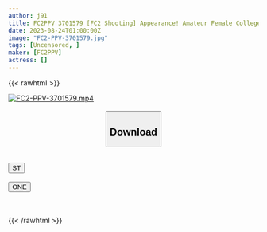 ```yaml
---
author: j91
title: FC2PPV 3701579 [FC2 Shooting] Appearance! Amateur Female College Student [Limited] Itoka-Chan, 22 Years Old, A Super Cute Female College Student Who Works Part-Time As A Drink Vendor At A Certain Baseball Stadium! ! Pies To A Radical Girl Who Has Sex In A Uniform During A Part-Time Job! ! [cen]
date: 2023-08-24T01:00:00Z
image: "FC2-PPV-3701579.jpg"
tags: [Uncensored, ]
maker: [FC2PPV]
actress: []
---
```



{{< rawhtml >}}

<div class="video" data-videoid="OqJzMYBMmgcZZjr">
    <a href="javascript:;">
        <img src="https://my.j91.asia/posts/FC2-PPV-3701579/FC2-PPV-3701579.jpg" width="WIDTH" height="HEIGHT" alt="FC2-PPV-3701579.mp4" loading="lazy">
    </a>
</div>

<script type="text/javascript" src="https://j91.asia/asset/on-demand-st.js"></script>

<br>
  <link rel="stylesheet" href="https://j91.asia/asset/bs5.css">
  
  <center>
  <button class="btn btn-primary" type="button" data-bs-toggle="collapse" data-bs-target=".multi-collapse" aria-expanded="false" aria-controls="multiCollapseExample1 multiCollapseExample2"><h2>Download</h2></button></center>
</p>
<div class="row">
  <div class="col">
    <div class="collapse multi-collapse" id="multiCollapseExample1">
      <div class="card card-body">
	      	      <br>
<div class="buttons">  
<a href="https://streamtape.to/v/OqJzMYBMmgcZZjr"><button class="btn-hover color-3"><i class="fa fa-download"></i> ST</button></a></div>
    </div>
  </div>
</div>
  <div class="col">
    <div class="collapse multi-collapse" id="multiCollapseExample2">
      <div class="card card-body">
	      <br>
<div class="buttons">
    <a href="https://oneupload.to/g08pjjcitmr5"><button class="btn-hover color-9"><i class="fa fa-download"></i> ONE</button></a></div>
<br><br>
      </div>
    </div>
  </div>
</div>

{{< /rawhtml >}}